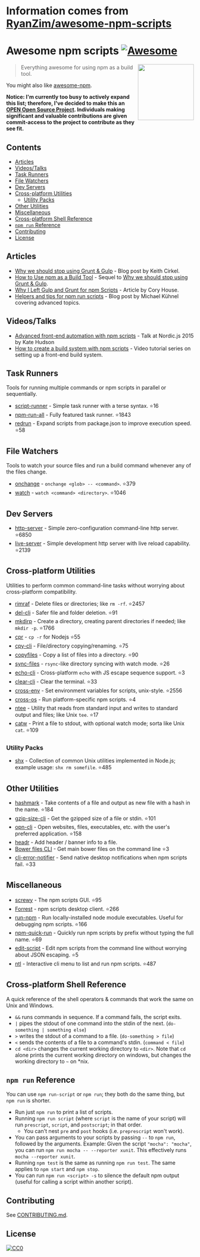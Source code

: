 # Information comes from [RyanZim/awesome-npm-scripts](https://github.com/RyanZim/awesome-npm-scripts)
# Awesome npm scripts [![Awesome](https://awesome.re/badge.svg)](https://awesome.re)

[<img src="npm-logo.png" align="right" width="150">](https://www.npmjs.com)

> Everything awesome for using npm as a build tool.

You might also like [awesome-npm](https://github.com/sindresorhus/awesome-npm).

**Notice: I'm currently too busy to actively expand this list; therefore, I've decided to make this an [OPEN Open Source Project](http://openopensource.org). Individuals making significant and valuable contributions are given commit-access to the project to contribute as they see fit.**

## Contents

<!-- START doctoc generated TOC please keep comment here to allow auto update -->
<!-- DON'T EDIT THIS SECTION, INSTEAD RE-RUN doctoc TO UPDATE -->


- [Articles](#articles)
- [Videos/Talks](#videostalks)
- [Task Runners](#task-runners)
- [File Watchers](#file-watchers)
- [Dev Servers](#dev-servers)
- [Cross-platform Utilities](#cross-platform-utilities)
  - [Utility Packs](#utility-packs)
- [Other Utilities](#other-utilities)
- [Miscellaneous](#miscellaneous)
- [Cross-platform Shell Reference](#cross-platform-shell-reference)
- [`npm run` Reference](#npm-run-reference)
- [Contributing](#contributing)
- [License](#license)

<!-- END doctoc generated TOC please keep comment here to allow auto update -->

## Articles

- [Why we should stop using Grunt & Gulp](https://www.keithcirkel.co.uk/why-we-should-stop-using-grunt/) - Blog post by Keith Cirkel.
- [How to Use npm as a Build Tool](https://www.keithcirkel.co.uk/how-to-use-npm-as-a-build-tool/) - Sequel to [Why we should stop using Grunt & Gulp](https://www.keithcirkel.co.uk/why-we-should-stop-using-grunt/).
- [Why I Left Gulp and Grunt for npm Scripts](https://medium.freecodecamp.com/why-i-left-gulp-and-grunt-for-npm-scripts-3d6853dd22b8) -  Article by Cory House.
- [Helpers and tips for npm run scripts](http://michael-kuehnel.de/tooling/2018/03/22/helpers-and-tips-for-npm-run-scripts.html) - Blog post by Michael Kühnel covering advanced topics.

## Videos/Talks

- [Advanced front-end automation with npm scripts](https://www.youtube.com/watch?v=0RYETb9YVrk) - Talk at Nordic.js 2015 by Kate Hudson
- [How to create a build system with npm scripts](http://www.penta-code.com/how-to-create-a-build-system-with-npm-scripts/) - Video tutorial series on setting up a front-end build system.

## Task Runners

Tools for running multiple commands or npm scripts in parallel or sequentially.

- [script-runner](https://github.com/paulpflug/script-runner) - Simple task runner with a terse syntax. :star:16
- [npm-run-all](https://github.com/mysticatea/npm-run-all) - Fully featured task runner. :star:1843
- [redrun](https://github.com/coderaiser/redrun) - Expand scripts from package.json to improve execution speed. :star:58

## File Watchers

Tools to watch your source files and run a build command whenever any of the files change.

- [onchange](https://github.com/Qard/onchange) - `onchange <glob> -- <command>`. :star:379
- [watch](https://github.com/mikeal/watch) - `watch <command> <directory>`. :star:1046

## Dev Servers

- [http-server](https://github.com/indexzero/http-server) - Simple zero-configuration command-line http server. :star:6850
- [live-server](https://github.com/tapio/live-server) - Simple development http server with live reload capability. :star:2139

## Cross-platform Utilities

Utilities to perform common command-line tasks without worrying about cross-platform compatibility.

- [rimraf](https://github.com/isaacs/rimraf) - Delete files or directories; like `rm -rf`. :star:2457
- [del-cli](https://github.com/sindresorhus/del-cli) - Safer file and folder deletion. :star:91
- [mkdirp](https://github.com/substack/node-mkdirp) - Create a directory, creating parent directories if needed; like `mkdir -p`. :star:1766
- [cpr](https://github.com/davglass/cpr) - `cp -r` for Nodejs :star:55
- [cpy-cli](https://github.com/sindresorhus/cpy-cli) - File/directory copying/renaming. :star:75
- [copyfiles](https://github.com/calvinmetcalf/copyfiles) - Copy a list of files into a directory. :star:90
- [sync-files](https://github.com/byteclubfr/node-sync-files) - `rsync`-like directory syncing with watch mode. :star:26
- [echo-cli](https://github.com/iamakulov/echo-cli) - Cross-platform `echo` with JS escape sequence support. :star:3
- [clear-cli](https://github.com/sindresorhus/clear-cli) - Clear the terminal. :star:33
- [cross-env](https://github.com/kentcdodds/cross-env) - Set environment variables for scripts, unix-style. :star:2556
- [cross-os](https://github.com/milewski/cross-os) - Run platform-specific npm scripts. :star:4
- [ntee](https://github.com/stefanmaric/ntee) - Utility that reads from standard input and writes to standard output and files; like Unix `tee`. :star:17
- [catw](https://github.com/substack/catw) - Print a file to stdout, with optional watch mode; sorta like Unix `cat`. :star:109

### Utility Packs

- [shx](https://github.com/shelljs/shx) - Collection of common Unix utilities implemented in Node.js; example usage: `shx rm somefile`. :star:485

## Other Utilities

- [hashmark](https://github.com/keithamus/hashmark) -  Take contents of a file and output as new file with a hash in the name. :star:184
- [gzip-size-cli](https://github.com/sindresorhus/gzip-size-cli) - Get the gzipped size of a file or stdin. :star:101
- [opn-cli](https://github.com/sindresorhus/opn-cli) - Open websites, files, executables, etc. with the user's preferred application. :star:158
- [headr](https://github.com/heldr/headr) - Add header / banner info to a file.
- [Bower files CLI](https://github.com/thompsonemerson/bower-files-cli) - Get main bower files on the command line :star:3
- [cli-error-notifier](https://github.com/micromata/cli-error-notifier) - Send native desktop notifications when npm scripts fail. :star:33

## Miscellaneous

- [screwy](https://github.com/samueleaton/screwy) - The npm scripts GUI. :star:95
- [Forrest](https://github.com/stefanjudis/forrest) - npm scripts desktop client. :star:266
- [run-npm](https://github.com/timoxley/npm-run) - Run locally-installed node module executables. Useful for debugging npm scripts. :star:166
- [npm-quick-run](https://github.com/bahmutov/npm-quick-run) - Quickly run npm scripts by prefix without typing the full name. :star:69
- [edit-script](https://github.com/RyanZim/edit-script) - Edit npm scripts from the command line without worrying about JSON escaping. :star:5
- [ntl](https://github.com/ruyadorno/ntl) - Interactive cli menu to list and run npm scripts. :star:487

## Cross-platform Shell Reference

A quick reference of the shell operators & commands that work the same on Unix and Windows.

- `&&` runs commands in sequence. If a command fails, the script exits.
- `|` pipes the stdout of one command into the stdin of the next. (`do-something | something else`)
- `>` writes the stdout of a command to a file. (`do-something > file`)
- `<` sends the contents of a file to a command's stdin. (`command < file`)
- `cd <dir>` changes the current working directory to `<dir>`. Note that `cd` alone prints the current working directory on windows, but changes the working directory to `~` on \*nix.

## `npm run` Reference

You can use `npm run-script` or `npm run`; they both do the same thing, but `npm run` is shorter.

- Run just `npm run` to print a list of scripts.
- Running `npm run script` (where `script` is the name of your script) will run `prescript`, `script`, and `postscript`; in that order.
  - You can't nest `pre` and `post` hooks (i.e. `preprescript` won't work).
- You can pass arguments to your scripts by passing `--` to `npm run`, followed by the arguments. Example: Given the script `"mocha": "mocha"`, you can run `npm run mocha -- --reporter xunit`. This effectively runs `mocha --reporter xunit`.
- Running `npm test` is the same as running `npm run test`. The same applies to `npm start` and `npm stop`.
- You can run `npm run <script> -s` to silence the default npm output (useful for calling a script within another script).

## Contributing

See [CONTRIBUTING.md](https://github.com/RyanZim/awesome-npm-scripts/blob/master/CONTRIBUTING.md).

## License

[![CC0](http://mirrors.creativecommons.org/presskit/buttons/88x31/svg/cc-zero.svg)](https://creativecommons.org/publicdomain/zero/1.0/)

